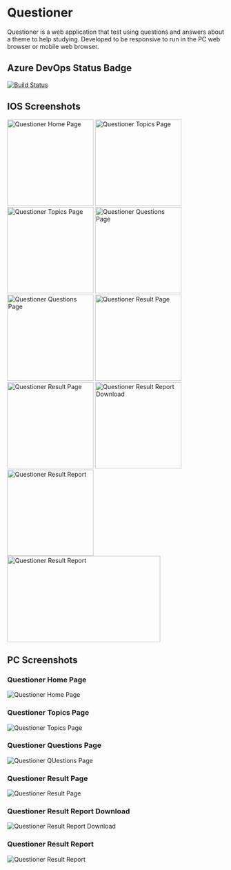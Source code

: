 # Questioner
Questioner is a web application that test using questions and answers about a theme to help studying. Developed to be responsive to run in the PC web browser or mobile web browser.

## Azure DevOps Status Badge
[![Build Status](https://dev.azure.com/htapps/GitHub/_apis/build/status/henriq-toledo.questioner?branchName=master)](https://dev.azure.com/htapps/GitHub/_build/latest?definitionId=1&branchName=master)

## IOS Screenshots

<img src="screenshots/ios/01-questioner-home-page.png" alt="Questioner Home Page" width="200"> <img src="screenshots/ios/02-questioner-topics-page-1.png" alt="Questioner Topics Page" width="200"> <img src="screenshots/ios/03-questioner-topics-page-2.png" alt="Questioner Topics Page" width="200"> <img src="screenshots/ios/04-questioner-questions-page-1.png" alt="Questioner Questions Page" width="200"> <img src="screenshots/ios/05-questioner-questions-page-2.png" alt="Questioner Questions Page" width="200"> <img src="screenshots/ios/06-questioner-result-page-1.png" alt="Questioner Result Page" width="200"> <img src="screenshots/ios/07-questioner-result-page-2.png" alt="Questioner Result Page" width="200"> <img src="screenshots/ios/08-questioner-result-report-download.png" alt="Questioner Result Report Download" width="200"> <img src="screenshots/ios/09-questioner-result-report-1.png" alt="Questioner Result Report" width="200"> <img src="screenshots/ios/10-questioner-result-report-2.png" alt="Questioner Result Report" width="355" height="200"  style="vertical-align:top">

## PC Screenshots

### Questioner Home Page
<img src="screenshots/pc/01-questioner-home-page.png" alt="Questioner Home Page">

### Questioner Topics Page
<img src="screenshots/pc/02-questioner-topics-page.png" alt="Questioner Topics Page">

### Questioner Questions Page
<img src="screenshots/pc/03-questioner-questions-page.png" alt="Questioner QUestions Page">

### Questioner Result Page
<img src="screenshots/pc/04-questioner-result-page.png" alt="Questioner Result Page">

### Questioner Result Report Download
<img src="screenshots/pc/05-questioner-result-report-download.png" alt="Questioner Result Report Download">

### Questioner Result Report
<img src="screenshots/pc/06-questioner-result-report.png" alt="Questioner Result Report">